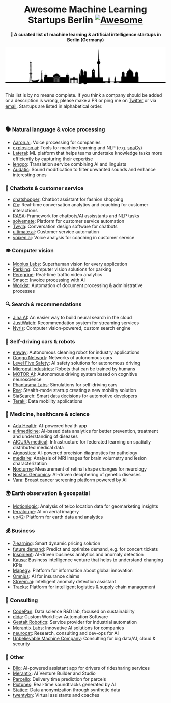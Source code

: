 <h1 align="center">
  Awesome Machine Learning Startups Berlin <a href="https://awesome.re"><img src="https://awesome.re/badge-flat.svg" alt="Awesome"></a></h1>
</h1>

<p align="center">
  <strong>🤖 A curated list of machine learning & artificial intelligence startups in Berlin (Germany)</strong>
</p>

<p align="center">
  <img src="berlin.png" alt="Berlin">
</p>

This list is by no means complete. If you think a company should be added or a description is wrong, please make a PR or ping me on [Twitter](https://twitter.com/jrieke) or via [email](johannes.rieke@gmail.com). Startups are listed in alphabetical order. 

<br>

### 🗣️ Natural language & voice processing

- [Aaron.ai](https://aaron.ai/): Voice processing for companies
- [explosion.ai](https://explosion.ai/): Tools for machine learning and NLP (e.g. [spaCy](https://explosion.ai/software#spacy))
- [Lateral](https://lateral.io/): ML platform that helps teams undertake knowledge tasks more efficiently by capturing their expertise
- [lengoo](https://www.lengoo.com/): Translation service combining AI and linguists
- [Audatic](https://audatic.ai/): Sound modification to filter unwanted sounds and enhance interesting ones


### 🤖 Chatbots & customer service

- [chatshopper](https://chatshopper.com/): Chatbot assistant for fashion shopping
- [i2x](https://i2x.ai/): Real-time conversation analytics and coaching for customer interactions
- [RASA](https://rasa.com/): Framework for chatbots/AI assisstants and NLP tasks
- [solvemate](https://www.solvemate.com/): Platform for customer service automation
- [Twyla](https://www.twyla.ai/): Conversation design software for chatbots
- [ultimate.ai](https://www.ultimate.ai/): Customer service automation
- [voixen.ai](https://www.voixen.ai/): Voice analysis for coaching in customer service 


### 👁️ Computer vision

- [Mobius Labs](https://www.mobiuslabs.com/): Superhuman vision for every application
- [Parkling](http://www.parkling.eu/): Computer vision solutions for parking
- [Peregrine](https://peregrine.ai/): Real-time traffic video analytics
- [Smacc](https://www.smacc.io/en/): Invoice processing with AI
- [Workist](https://workist.com/): Automation of document processing & administrative processes


### 🔍 Search & recommendations

- [Jina AI](https://jina.ai/): An easier way to build neural search in the cloud
- [JustWatch](https://www.justwatch.com/): Recommendation system for streaming services
- [Nyris](https://nyris.io/): Computer vision-powered, custom search engine


### 🚗 Self-driving cars & robots

- [enway](https://enway.ai/): Autonomous cleaning robot for industry applications
- [Goggo Network](https://www.goggo.network/): Networks of autonomous cars
- [Level Five Safety](http://level-five-safety.ai/): AI safety solutions for autonomous driving
- [Micropsi Industries](https://www.micropsi-industries.com/): Robots that can be trained by humans
- [MOTOR AI](http://www.motor-ai.com/): Autonomous driving system based on cognitive neuroscience
- [Phantasma Labs](https://phantasma.global/): Simulations for self-driving cars
- [Ree](https://ree.technology/): Stealth-mode startup creating a new mobility solution
- [SiaSearch](https://www.siasearch.io/): Smart data decisions for automotive developers
- [Teraki](https://www.teraki.com/): Data mobility applications


### 🔬 Medicine, healthcare & science

- [Ada Health](https://ada.com/): AI-powered health app
- [ai4medicine](https://www.ai4medicine.com/): AI-based data analytics for better prevention, treatment and understanding of diseases
- [AICURA medical](https://aicura-medical.com/): Infrastructure for federated learning on spatially distributed medical data
- [Aignostics](https://www.aignostics.com/): AI-powered precision diagnostics for pathology
- [mediaire](https://mediaire.de/en/home/): Analysis of MRI images for brain volumetry and lesion characterization
- [Nocturne](http://nocturne.one/): Measurement of retinal shape changes for neurology
- [Nostos Genomics](https://www.nostos-genomics.com/): AI-driven deciphering of genetic diseases
- [Vara](https://www.varahealthcare.com/): Breast cancer screening platform powered by AI


### 🌍 Earth observation & geospatial

- [Motionlogic](https://motionlogic.de/motionlogic/): Analysis of telco location data for geomarketing insights
- [terraloupe](http://www.terraloupe.com/): AI on aerial imagery
- [up42](https://up42.com/): Platform for earth data and analytics


### 💰 Business

- [7learning](https://7learnings.com/): Smart dynamic pricing solution
- [future demand](https://www.future-demand.com/): Predict and optimize demand, e.g. for concert tickets
- [Inspirient](https://www.inspirient.com/): AI-driven business analytics and anomaly detection
- [Kausa](https://www.kausa.ai/): Business intelligence venture that helps to understand changing KPIs
- [Mapegy](https://www.mapegy.com/): Platform for information about global innovation
- [Omnius](https://omnius.com/): AI for insurance claims
- [Streem.ai](https://streem.ai/): Intelligent anomaly detection assistant
- [Tracks](https://www.tracksfortrucks.com/): Platform for intelligent logistics & supply chain management


### 👔 Consulting

- [CodePan](https://www.codepan.com/): Data science R&D lab, focused on sustainability
- [dida](https://dida.do/): Custom Workflow-Automation Software
- [Gestalt Robotics](https://www.gestalt-robotics.com/): Service provider for industrial automation
- [Merantix Labs](https://www.merantixlabs.com/): Innovative AI solutions for companies
- [neurocat](https://www.neurocat.ai/): Research, consulting and dev-ops for AI
- [Unbelievable Machine Company](https://www.unbelievable-machine.com/): Consulting for big data/AI, cloud & security


### 🚀 Other

- [Bliq](https://bliq.ai/): AI-powered assistant app for drivers of ridesharing services
- [Merantix](https://www.merantix.com/): AI Venture Builder and Studio
- [Parcello](https://www.parcello.org/): Delivery time prediction for parcels
- [Pixtunes](https://pixtunes.com/): Real-time soundtracks generated by AI
- [Statice](https://www.statice.ai/): Data anonymization through synthetic data
- [twentybn](https://20bn.com/): Virtual assistants and coaches

